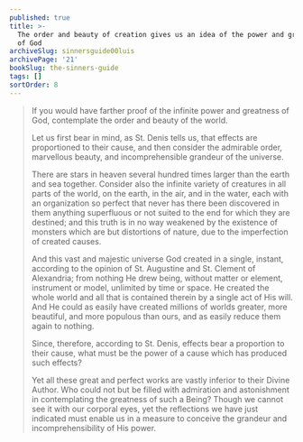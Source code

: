 ```yaml
---
published: true
title: >-
  The order and beauty of creation gives us an idea of the power and greatness
  of God
archiveSlug: sinnersguide00luis
archivePage: '21'
bookSlug: the-sinners-guide
tags: []
sortOrder: 8
---
```


> If you would have farther proof of the infinite power and greatness of God, contemplate the order and beauty of the world.
>
> Let us first bear in mind, as St. Denis tells us, that effects are proportioned to their cause, and then consider the admirable order, marvellous beauty, and incomprehensible grandeur of the universe.
>
> There are stars in heaven several hundred times larger than the earth and sea together. Consider also the infinite variety of creatures in all parts of the world, on the earth, in the air, and in the water, each with an organization so perfect that never has there been discovered in them anything superfluous or not suited to the end for which they are destined; and this truth is in no way weakened by the existence of monsters which are but distortions of nature, due to the imperfection of created causes.
>
> And this vast and majestic universe God created in a single, instant, according to the opinion of St. Augustine and St. Clement of Alexandria; from nothing He drew being, without matter or element, instrument or model, unlimited by time or space. He created the whole world and all that is contained therein by a single act of His will. And He could as easily have created millions of worlds greater, more beautiful, and more populous than ours, and as easily reduce them again to nothing.
>
> Since, therefore, according to St. Denis, effects bear a proportion to their cause, what must be the power of a cause which has produced such effects?
>
> Yet all these great and perfect works are vastly inferior to their Divine Author. Who could not but be filled with admiration and astonishment in contemplating the greatness of such a Being? Though we cannot see it with our corporal eyes, yet the reflections we have just indicated must enable us in a measure to conceive the grandeur and incomprehensibility of His power.

